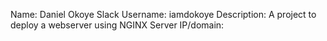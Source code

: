 Name: Daniel Okoye
Slack Username: iamdokoye
Description: A project to deploy a webserver using NGINX
Server IP/domain:
